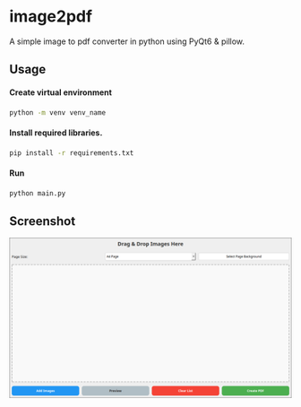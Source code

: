 
# image2pdf

A simple image to pdf converter in python using PyQt6 & pillow.

## Usage

#### Create virtual environment

```bash
python -m venv venv_name
```

#### Install required libraries.

```bash
pip install -r requirements.txt
```

#### Run

```bash
python main.py
```
## Screenshot

![App Screenshot](ss.png)

